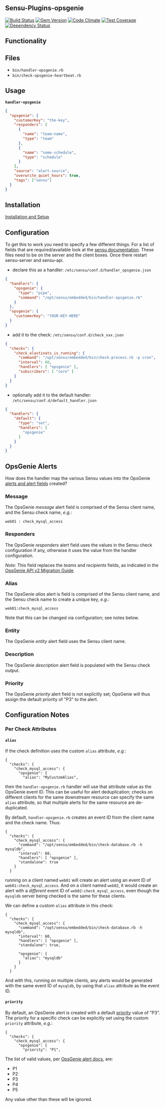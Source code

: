 ## Sensu-Plugins-opsgenie

[![Build Status](https://travis-ci.org/sensu-plugins/sensu-plugins-opsgenie.svg?branch=master)](https://travis-ci.org/sensu-plugins/sensu-plugins-opsgenie)
[![Gem Version](https://badge.fury.io/rb/sensu-plugins-opsgenie.svg)](http://badge.fury.io/rb/sensu-plugins-opsgenie)
[![Code Climate](https://codeclimate.com/github/sensu-plugins/sensu-plugins-opsgenie/badges/gpa.svg)](https://codeclimate.com/github/sensu-plugins/sensu-plugins-opsgenie)
[![Test Coverage](https://codeclimate.com/github/sensu-plugins/sensu-plugins-opsgenie/badges/coverage.svg)](https://codeclimate.com/github/sensu-plugins/sensu-plugins-opsgenie)
[![Dependency Status](https://gemnasium.com/sensu-plugins/sensu-plugins-opsgenie.svg)](https://gemnasium.com/sensu-plugins/sensu-plugins-opsgenie)

## Functionality

## Files
 * `bin/handler-opsgenie.rb`
 * `bin/check-opsgenie-heartbeat.rb`

## Usage

**`handler-opsgenie`**
```json
{
  "opsgenie": {
    "customerKey": "the-key",
    "responders": [
      {
        "name": "team-name",
        "type": "team"
      },
      {
        "name": "some-schedule",
        "type": "schedule"
      }
    ],
    "source": "alert-source",
    "overwrite_quiet_hours": true,
    "tags": ["sensu"]
  }
}
```

## Installation

[Installation and Setup](http://sensu-plugins.io/docs/installation_instructions.html)

## Configuration
To get this to work you need to specify a few different things. For a list of fields that are required/available look at the [sensu documentation](https://sensuapp.org/docs/0.25/enterprise/integrations/opsgenie.html). These files need to be on the server and the client boxes. Once there restart sensu-server and sensu-api.

  - declare this as a handler: `/etc/sensu/conf.d/handler_opsgenie.json`
``` json
{
  "handlers": {
    "opsgenie": {
      "type": "pipe",
      "command": "/opt/sensu/embedded/bin/handler-opsgenie.rb"
    }
  },
  "opsgenie": {
    "customerKey": "YOUR-KEY-HERE"
  }
}
```

  - add it to the check: `/etc/sensu/conf.d/check_xxx.json`
``` json
{
  "checks": {
    "check_elastinats_is_running": {
      "command": "/opt/sensu/embedded/bin/check-process.rb -p cron",
      "interval": 60,
      "handlers": [ "opsgenie" ],
      "subscribers": [ "core" ]
    }
  }
}
```

  - optionally add it to the default handler: `/etc/sensu/conf.d/default_handler.json`
``` json
{
  "handlers": {
    "default": {
      "type": "set",
      "handlers": [
        "opsgenie"
      ]
    }
  }
}
```

## OpsGenie Alerts

How does the handler map the various Sensu values into the OpsGenie
[alerts and alert fields](https://docs.opsgenie.com/docs/alerts-and-alert-fields) created?

### Message

The OpsGenie _message_ alert field is comprised of the Sensu client name, and
the Sensu check name, _e.g._:
```
web01 : check_mysql_access
```

### Responders

The OpsGenie _responders_ alert field uses the values in the Sensu check configuration
if any, otherwise it uses the value from the handler configuration.

*Note*: This field replaces the _teams_ and _recipients_ fields, as indicated in the
[OpsGenie API v2 Migration Guide](https://docs.opsgenie.com/docs/migration-guide-for-alert-rest-api#section-4-responders-field).

### Alias

The OpsGenie _alias_ alert is field is comprised of the Sensu client name,
and the Sensu check name to create a unique key, _e.g._:
```
web01:check_mysql_access
```
Note that this can be changed via configuration; see notes below.

### Entity

The OpsGenie _entity_ alert field uses the Sensu client name.

### Description

The OpsGenie _description_ alert field is populated with the Sensu check output.

### Priority

The OpsGenie _priority_ alert field is not explicitly set; OpsGenie will thus
assign the default priority of "P3" to the alert.


## Configuration Notes

### Per Check Attributes

#### `alias`

If the check definition uses the custom `alias` attribute, _e.g._:
```
{
  "checks": {
    "check_mysql_access": {
      "opsgenie": {
        "alias": "MyCustomAlias",

```
then the `handler-opsgenie.rb` handler will use that attribute value as the
OpsGenie event ID.  This can be useful for alert deduplication; checks on
different clients for the same downstream resource can specify the same
`alias` attribute, so that multiple alerts for the same resource are
de-duplicated.

By default, `handler-opsgenie.rb` creates an event ID from the client name
and the check name.  Thus:
```
{
  "checks": {
    "check_mysql_access": {
      "command": "/opt/sensu/embedded/bin/check-database.rb -h mysqldb",
      "interval": 60,
      "handlers": [ "opsgenie" ],
      "standalone": true
    }
  }
```
running on a client named `web01` will create an alert using an event ID of
`web01:check_mysql_access`.  And on a client named `web02`, it would create an
alert with a _different_ event ID of `web02:check_mysql_access`, even though
the `mysqldb` server being checked is the same for these clients.

We can define a custom `alias` attribute in this check:
```
{
  "checks": {
    "check_mysql_access": {
      "command": "/opt/sensu/embedded/bin/check-database.rb -h mysqldb",
      "interval": 60,
      "handlers": [ "opsgenie" ],
      "standalone": true,

      "opsgenie": {
        "alias": "mysqldb"
      }
    }
  }
```
And with this, running on multiple clients, any alerts would be generated
with the same event ID of `mysqldb`, by using that `alias` attribute as the
event ID.

#### `priority`

By default, an OpsGenie alert is created with a default [priority](https://docs.opsgenie.com/docs/priority-settings) value of "P3".  The priority for a specific
check can be explicitly set using the custom `priority` attribute, _e.g._:
```
{
  "checks": {
    "check_mysql_access": {
      "opsgenie": {
        "priority": "P1",

```
The list of valid values, per [OpsGenie alert docs](https://docs.opsgenie.com/docs/alert-api#section-create-alert), are:

* P1
* P2
* P3
* P4
* P5

Any value other than these will be ignored.
